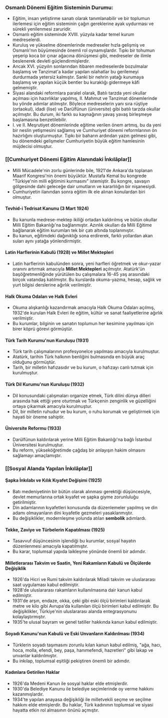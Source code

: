 
### **Osmanlı Dönemi Eğitim Sisteminin Durumu:**
- Eğitim, insan yetiştirme sanatı olarak tanımlanabilir ve bir toplumun ilerlemesi için eğitim sisteminin çağın gereklerine ayak uydurması ve sürekli yenilenmesi zaruridir.
- Osmanlı eğitim sisteminde XVIII. yüzyıla kadar temel kurum medreselerdi.
- Kuruluş ve yükselme dönemlerinde medreseler hızla gelişmiş ve Osmanlı'nın büyümesinde önemli rol oynamışlardır. Tıpkı bir tohumun yeşerip koca bir çınar ağacına dönüşmesi gibi, medreseler de ilimle beslenerek devleti güçlendirmişlerdir.
- Ancak XVI. yüzyılın sonlarından itibaren medreselerde bozulmalar başlamış ve Tanzimat'a kadar yapılan ıslahatlar bu gerilemeyi durdurmada yetersiz kalmıştır. Sanki bir nehrin yatağı kurumaya başlamış ve yapılan küçük bentler bu kuraklığı gidermeye kâfi gelmemiştir.
- Siyasi alandaki reformlara paralel olarak, Batılı tarzda yeni okullar açılması için hazırlıklar yapılmış, II. Mahmut ve Tanzimat dönemlerinde bu yönde adımlar atılmıştır. Böylece medreselerin yanı sıra rüştiye (ortaokul), idadi (lise) ve Darülfünun (üniversite) gibi batılı tarzda okullar açılmıştır. Bu durum, iki farklı su kaynağının yavaş yavaş birleşmeye başlamasına benzetilebilir.
- I. ve II. Meşrutiyet dönemlerinde eğitime verilen önem artmış, bu da yeni bir neslin yetişmesini sağlamış ve Cumhuriyet dönemi reformlarının ön hazırlığını oluşturmuştur. Tıpkı bir baharın ardından yazın gelmesi gibi, bu dönemdeki gelişmeler Cumhuriyetin büyük eğitim hamlesinin müjdecisi olmuştur.
### **[[Cumhuriyet Dönemi Eğitim Alanındaki İnkılâplar]]**
- Milli Mücadele'nin zorlu günlerinde bile, 1921'de Ankara'da toplanan Maarif Kongresi'nin önemi büyüktür. Mustafa Kemal bu kongrede "Türkiye'nin milli eğitimini kurmasını" istemiştir. Bu kongre, savaşın gölgesinde dahi geleceğe dair umutların ve kararlılığın bir nişanesiydi.
- Cumhuriyetin ilanından sonra eğitim ilk ele alınan konulardan biri olmuştur.
#### **Tevhid-i Tedrisat Kanunu (3 Mart 1924)**
- Bu kanunla medrese-mektep ikiliği ortadan kaldırılmış ve bütün okullar Milli Eğitim Bakanlığı'na bağlanmıştır. Azınlık okulları da Milli Eğitime bağlanarak eğitim kurumları tek bir çatı altında toplanmıştır. 
- Bu kanun, eğitimdeki dağınıklığı sona erdirerek, farklı yollardan akan suları aynı yatağa yönlendirmiştir.
#### **Latin Harflerinin Kabulü (1928) ve Millet Mektepleri** 
- Latin harflerinin kabulünden sonra, yeni harfleri öğretmek ve okur-yazar oranını artırmak amacıyla **Millet Mektepleri** açılmıştır. Atatürk'ün başöğretmenliğinde yürütülen bu çalışmalara 16-45 yaş arasındaki birçok vatandaş katılmıştır. Bu kurslarda okuma-yazma, hesap, sağlık ve yurt bilgisi derslerine ağırlık verilmiştir.
#### **Halk Okuma Odaları ve Halk Evleri** 
- Okuma alışkanlığı kazandırmak amacıyla Halk Okuma Odaları açılmış, 1932'de kurulan Halk Evleri ile eğitim, kültür ve sanat faaliyetlerine ağırlık verilmiştir. 
- Bu kurumlar, bilginin ve sanatın toplumun her kesimine yayılması için birer köprü görevi görmüştür.
#### **Türk Tarih Kurumu'nun Kuruluşu (1931)** 
- Türk tarih çalışmalarının profesyonelce yapılması amacıyla kurulmuştur. 
- Atatürk, tarihin Türk halkının benliğini bulmasında en büyük araç olduğunu görmüştür. 
- Tarih, bir milletin hafızasıdır ve bu kurum, o hafızayı canlı tutmak için kurulmuştur.
#### **Türk Dil Kurumu'nun Kuruluşu (1932)**
- Dil konusundaki çalışmaları organize etmek, Türk dilini dünya dilleri arasında hak ettiği yere oturtmak ve Türkçenin zenginlik ve güzelliğini ortaya çıkarmak amacıyla kurulmuştur. 
- Dil, bir milletin ruhudur ve bu kurum, o ruhu korumak ve geliştirmek için hayati bir öneme sahiptir.
#### **Üniversite Reformu (1933)** 
- Darülfünun kaldırılarak yerine Milli Eğitim Bakanlığı'na bağlı İstanbul Üniversitesi kurulmuştur. 
- Bu reform, yükseköğretimde çağdaş bir anlayışın hakim olmasını sağlamayı amaçlamıştır.
### **[[Sosyal Alanda Yapılan İnkılâplar]]**
#### **Şapka İnkılabı ve Kılık Kıyafet Değişimi (1925)** 
- Batı medeniyetinin bir bütün olarak alınması gerektiği düşüncesiyle, devlet memurlarına ortak kıyafet ve şapka giyme zorunluluğu getirilmiştir. 
- Din adamlarının kıyafetleri konusunda da düzenlemeler yapılmış ve din adamı olmayanların dini kıyafetle gezmeleri yasaklanmıştır. 
- Bu değişiklikler, modernleşme yolunda atılan **sembolik** adımlardı.
#### **Tekke, Zaviye ve Türbelerin Kapatılması (1925)** 
- Tasavvuf düşüncesinin işlendiği bu kurumlar, sosyal hayatın düzenlenmesi amacıyla kapatılmıştır. 
- Bu karar, toplumsal yapıda laikleşme yönünde önemli bir adımdır.
#### **Milletlerarası Takvim ve Saatin, Yeni Rakamların Kabulü ve Ölçülerde Değişiklik**
- 1926'da Hicri ve Rumi takvim kaldırılarak Miladi takvim ve uluslararası saat uygulaması kabul edilmiştir.
- 1928'de uluslararası rakamların kullanılmasına dair kanun kabul edilmiştir.
- 1931'de arşın, endaze, okka, çeki gibi eski ölçü birimleri kaldırılarak metre ve kilo gibi Avrupa'da kullanılan ölçü birimleri kabul edilmiştir. Bu değişiklikler, Türkiye'nin uluslararası alanda entegrasyonunu kolaylaştırmıştır.
- 1935'te ulusal bayram ve genel tatiller hakkında kanun kabul edilmiştir.
#### **Soyadı Kanunu'nun Kabulü ve Eski Unvanların Kaldırılması (1934)** 
- Türklerin soyadı taşımasını zorunlu kılan kanun kabul edilmiş, "ağa, hacı, hoca, molla, efendi, bey, paşa, hanımefendi, hazretleri" gibi lakap ve unvanlar kaldırılmıştır.
- Bu inkılap, toplumsal eşitliği pekiştiren önemli bir adımdır.
#### **Kadınlara Getirilen Haklar**
- 1926'da Medeni Kanun ile sosyal haklar elde etmişlerdir.
- 1930'da Belediye Kanunu ile belediye seçimlerinde oy verme hakkını kazanmışlardır.
- 1934'te yapılan anayasa değişikliği ile milletvekili seçme ve seçilme hakkını elde etmişlerdir. Bu haklar, Türk kadınının toplumsal ve siyasi hayatta etkin rol almasının önünü açmıştır.
